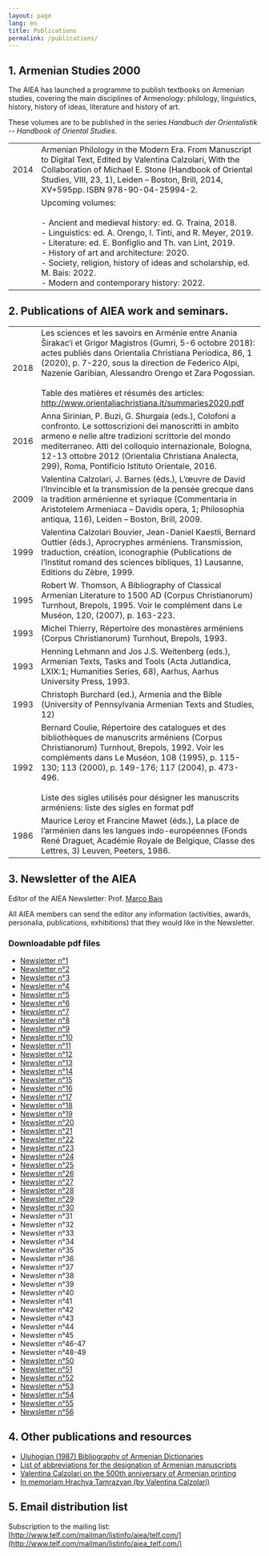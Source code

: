 ```yaml
---
layout: page
lang: en
title: Publications
permalink: /publications/
---
```


## 1. Armenian Studies 2000

The AIEA has launched a programme to publish textbooks on Armenian studies, covering the main disciplines of Armenology: philology, linguistics, history, history of ideas, literature and history of art.          

These volumes are to be published in the series *Handbuch der Orientalistik -- Handbook of Oriental Studies*.

| | |
|-|-|
| 2014 | Armenian Philology in the Modern Era. From Manuscript to Digital Text, Edited by Valentina Calzolari, With the Collaboration of Michael E. Stone (Handbook of Oriental Studies, VIII, 23, 1), Leiden – Boston, Brill, 2014, XV+595pp. ISBN 978-90-04-25994-2.                                                                                                   |
|      | Upcoming volumes:<br> <br>- Ancient and medieval history: ed. G. Traina, 2018.<br>- Linguistics: ed. A. Orengo, I. Tinti, and R. Meyer, 2019.<br>- Literature: ed. E. Bonfiglio and Th. van Lint, 2019.<br>- History of art and architecture: 2020.<br>- Society, religion, history of ideas and scholarship, ed. M. Bais: 2022.<br>- Modern and contemporary history: 2022.  |



## 2. Publications of AIEA work and seminars.

| | |
|------|-------------|
| 2018 | Les sciences et les savoirs en Arménie entre Anania Širakac‘i et Grigor Magistros (Gumri, 5-6 octobre 2018): actes publiés dans Orientalia Christiana Periodica, 86, 1 (2020), p. 7-220, sous la direction de Federico Alpi, Nazenie Garibian, Alessandro Orengo et Zara Pogossian.<br> <br>Table des matières et résumés des articles: http://www.orientaliachristiana.it/summaries2020.pdf  |
| 2016 | Anna Sirinian, P. Buzi, G. Shurgaia (eds.), Colofoni a  confronto. Le sottoscrizioni dei manoscritti in ambito armeno e nelle  altre tradizioni scrittorie del mondo mediterraneo. Atti del colloquio internazionale, Bologna, 12-13 ottobre 2012 (Orientalia Christiana Analecta, 299), Roma, Pontificio Istituto Orientale, 2016.                                                           |
| 2009 | Valentina Calzolari, J. Barnes (éds.), L’œuvre de David l’Invincible et la transmission de la pensée grecque dans la tradition arménienne et syriaque (Commentaria in Aristotelem Armeniaca – Davidis opera, 1; Philosophia antiqua, 116), Leiden – Boston, Brill, 2009.                                                                                                                      |
| 1999 | Valentina Calzolari Bouvier, Jean-Daniel Kaestli, Bernard Outtier (éds.), Aprocryphes arméniens. Transmission, traduction, création, iconographie (Publications de l’Institut romand des sciences bibliques, 1) Lausanne, Editions du Zèbre, 1999.                                                                                                                                            |
| 1995 | Robert W. Thomson, A Bibliography of Classical Armenian Literature to 1500 AD (Corpus Christianorum) Turnhout, Brepols, 1995. Voir le complément dans Le Muséon, 120, (2007), p. 163-223.                                                                                                                                                                                                     |
| 1993 | Michel Thierry, Répertoire des monastères arméniens (Corpus Christianorum) Turnhout, Brepols, 1993.                                                                                                                                                                                                                                                                                           |
| 1993 | Henning Lehmann and Jos J.S. Weitenberg (eds.), Armenian Texts, Tasks and Tools (Acta Jutlandica, LXIX:1; Humanities Series, 68), Aarhus, Aarhus University Press, 1993.                                                                                                                                                                                                                      |
| 1993 | Christoph Burchard (ed.), Armenia and the Bible (University of Pennsylvania Armenian Texts and Studies, 12)                                                                                                                                                                                                                                                                                   |
| 1992 | Bernard Coulie, Répertoire des catalogues et des bibliothèques de manuscrits arméniens (Corpus Christianorum) Turnhout, Brepols, 1992. Voir les compléments dans Le Muséon, 108 (1995), p. 115-130; 113 (2000), p. 149-176; 117 (2004), p. 473-496.<br> <br>Liste des sigles utilisés pour désigner les manuscrits arméniens: liste des sigles en format pdf                                  |
| 1986 | Maurice Leroy et Francine Mawet (éds.), La place de l’arménien dans les langues indo-européennes (Fonds René Draguet, Académie Royale de Belgique, Classe des Lettres, 3) Leuven, Peeters, 1986.   |

## 3. Newsletter of the AIEA

Editor of the AIEA Newsletter: Prof. [Marco Bais](marbais@hotmail.com)

All AIEA members can send the editor any information (activities, awards, personalia, publications, exhibitions) that they would like in the Newsletter.

### Downloadable pdf files

- [Newsletter n°1](https://raw.githubusercontent.com/AIEArmeniennes/newsletters/main/aiea_newsletter_01.pdf)
- [Newsletter n°2](https://raw.githubusercontent.com/AIEArmeniennes/newsletters/main/aiea_newsletter_02.pdf)
- [Newsletter n°3](https://raw.githubusercontent.com/AIEArmeniennes/newsletters/main/aiea_newsletter_03.pdf)
- [Newsletter n°4](https://raw.githubusercontent.com/AIEArmeniennes/newsletters/main/aiea_newsletter_04.pdf)
- [Newsletter n°5](https://raw.githubusercontent.com/AIEArmeniennes/newsletters/main/aiea_newsletter_05.pdf)
- [Newsletter n°6](https://raw.githubusercontent.com/AIEArmeniennes/newsletters/main/aiea_newsletter_06.pdf)
- [Newsletter n°7](https://raw.githubusercontent.com/AIEArmeniennes/newsletters/main/aiea_newsletter_07.pdf)
- [Newsletter n°8](https://raw.githubusercontent.com/AIEArmeniennes/newsletters/main/aiea_newsletter_08.pdf)
- [Newsletter n°9](https://raw.githubusercontent.com/AIEArmeniennes/newsletters/main/aiea_newsletter_09.pdf)
- [Newsletter n°10](https://raw.githubusercontent.com/AIEArmeniennes/newsletters/main/aiea_newsletter_10.pdf)
- [Newsletter n°11](https://raw.githubusercontent.com/AIEArmeniennes/newsletters/main/aiea_newsletter_11.pdf)
- [Newsletter n°12](https://raw.githubusercontent.com/AIEArmeniennes/newsletters/main/aiea_newsletter_12.pdf)
- [Newsletter n°13](https://raw.githubusercontent.com/AIEArmeniennes/newsletters/main/aiea_newsletter_13.pdf)
- [Newsletter n°14](https://raw.githubusercontent.com/AIEArmeniennes/newsletters/main/aiea_newsletter_14.pdf)
- [Newsletter n°15](https://raw.githubusercontent.com/AIEArmeniennes/newsletters/main/aiea_newsletter_15.pdf)
- [Newsletter n°16](https://raw.githubusercontent.com/AIEArmeniennes/newsletters/main/aiea_newsletter_16.pdf)
- [Newsletter n°17](https://raw.githubusercontent.com/AIEArmeniennes/newsletters/main/aiea_newsletter_17.pdf)
- [Newsletter n°18](https://raw.githubusercontent.com/AIEArmeniennes/newsletters/main/aiea_newsletter_18.pdf)
- [Newsletter n°19](https://raw.githubusercontent.com/AIEArmeniennes/newsletters/main/aiea_newsletter_19.pdf)
- [Newsletter n°20](https://raw.githubusercontent.com/AIEArmeniennes/newsletters/main/aiea_newsletter_20.pdf)
- [Newsletter n°21](https://raw.githubusercontent.com/AIEArmeniennes/newsletters/main/aiea_newsletter_21.pdf)
- [Newsletter n°22](https://raw.githubusercontent.com/AIEArmeniennes/newsletters/main/aiea_newsletter_22.pdf)
- [Newsletter n°23](https://raw.githubusercontent.com/AIEArmeniennes/newsletters/main/aiea_newsletter_23.pdf)
- [Newsletter n°24](https://raw.githubusercontent.com/AIEArmeniennes/newsletters/main/aiea_newsletter_24.pdf)
- [Newsletter n°25](https://raw.githubusercontent.com/AIEArmeniennes/newsletters/main/aiea_newsletter_25.pdf)
- [Newsletter n°26](https://raw.githubusercontent.com/AIEArmeniennes/newsletters/main/aiea_newsletter_26.pdf)
- [Newsletter n°27](https://raw.githubusercontent.com/AIEArmeniennes/newsletters/main/aiea_newsletter_27.pdf)
- [Newsletter n°28](https://raw.githubusercontent.com/AIEArmeniennes/newsletters/main/aiea_newsletter_28.pdf)
- [Newsletter n°29](https://raw.githubusercontent.com/AIEArmeniennes/newsletters/main/aiea_newsletter_29.pdf)
- [Newsletter n°30](https://raw.githubusercontent.com/AIEArmeniennes/newsletters/main/aiea_newsletter_30.pdf)
- Newsletter n°31
- Newsletter n°32
- Newsletter n°33
- Newsletter n°34
- Newsletter n°35
- Newsletter n°36
- Newsletter n°37
- Newsletter n°38
- Newsletter n°39
- Newsletter n°40
- Newsletter n°41
- Newsletter n°42
- Newsletter n°43
- Newsletter n°44
- Newsletter n°45
- Newsletter n°46-47
- Newsletter n°48-49
- [Newsletter n°50](https://raw.githubusercontent.com/AIEArmeniennes/newsletters/main/aiea_newsletter_50.pdf)
- [Newsletter n°51](https://raw.githubusercontent.com/AIEArmeniennes/newsletters/main/aiea_newsletter_51.pdf)
- [Newsletter n°52](https://raw.githubusercontent.com/AIEArmeniennes/newsletters/main/aiea_newsletter_52.pdf)
- [Newsletter n°53](https://raw.githubusercontent.com/AIEArmeniennes/newsletters/main/aiea_newsletter_53.pdf)
- [Newsletter n°54](https://raw.githubusercontent.com/AIEArmeniennes/newsletters/main/aiea_newsletter_54.pdf)
- [Newsletter n°55](https://raw.githubusercontent.com/AIEArmeniennes/newsletters/main/aiea_newsletter_55.pdf)
- [Newsletter n°56](https://raw.githubusercontent.com/AIEArmeniennes/newsletters/main/aiea_newsletter_56.pdf)

## 4. Other publications and resources

- [Uluhogian  (1987) Bibliography of Armenian Dictionaries](/public/uluhogian1987.pdf)
- [List of abbreviations for the designation of Armenian manuscripts](/public/armenian-mss.sigla.pdf)
- [Valentina Calzolari on the 500th anniversary of Armenian printing](/public/500-armenian-printing.pdf)
- [In memoriam Hrachya Tamrazyan (by Valentina Calzolari)](/public/in-memoriam-Tamrazyan.pdf)

## 5. Email distribution list

Subscription to the mailing list:
[http://www.telf.com/mailman/listinfo/aiea/telf.com/](http://www.telf.com/mailman/listinfo/aiea_telf.com/)
